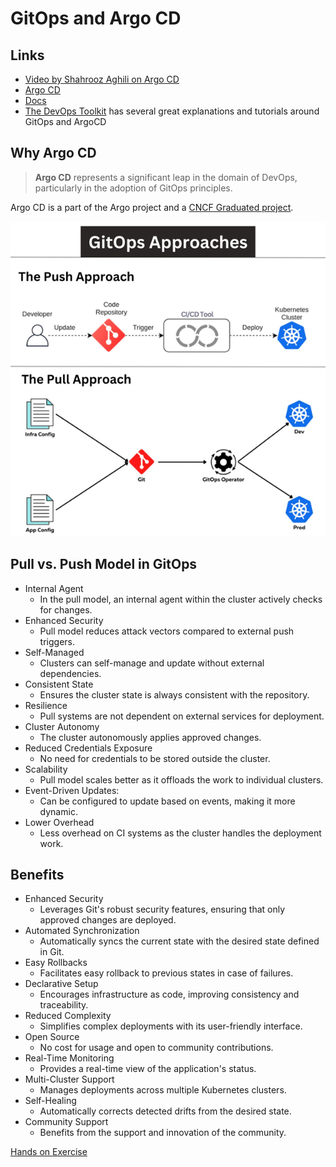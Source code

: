 # GitOps and Argo CD

## Links

* [Video by Shahrooz Aghili on Argo CD](https://youtu.be/v=)
* [Argo CD](https://argoproj.github.io/cd/)
* [Docs](https://argo-cd.readthedocs.io/en/stable/)
* [The DevOps Toolkit](https://www.youtube.com/c/DevOpsToolkit/videos) has several great explanations and tutorials around GitOps and ArgoCD

## Why Argo CD

> **Argo CD** represents a significant leap in the domain of DevOps, particularly in the adoption of GitOps principles.

Argo CD is a part of the Argo project and a [CNCF Graduated project](https://landscape.cncf.io/?selected=argo).

![Pull vs. Push](../assets/image.png)

## Pull vs. Push Model in GitOps

* Internal Agent
  * In the pull model, an internal agent within the cluster actively checks for changes.
* Enhanced Security
  * Pull model reduces attack vectors compared to external push triggers.
* Self-Managed
  * Clusters can self-manage and update without external dependencies.
* Consistent State
  * Ensures the cluster state is always consistent with the repository.
* Resilience
  * Pull systems are not dependent on external services for deployment.
* Cluster Autonomy
  * The cluster autonomously applies approved changes.
* Reduced Credentials Exposure
  * No need for credentials to be stored outside the cluster.
* Scalability
  * Pull model scales better as it offloads the work to individual clusters.
* Event-Driven Updates:
  * Can be configured to update based on events, making it more dynamic.
* Lower Overhead
  * Less overhead on CI systems as the cluster handles the deployment work.

## Benefits

* Enhanced Security
  * Leverages Git's robust security features, ensuring that only approved changes are deployed.
* Automated Synchronization
  * Automatically syncs the current state with the desired state defined in Git.
* Easy Rollbacks
  * Facilitates easy rollback to previous states in case of failures.
* Declarative Setup
  * Encourages infrastructure as code, improving consistency and traceability.
* Reduced Complexity
  * Simplifies complex deployments with its user-friendly interface.
* Open Source
  * No cost for usage and open to community contributions.
* Real-Time Monitoring
  * Provides a real-time view of the application's status.
* Multi-Cluster Support
  * Manages deployments across multiple Kubernetes clusters.
* Self-Healing
  * Automatically corrects detected drifts from the desired state.
* Community Support
  * Benefits from the support and innovation of the community.

[Hands on Exercise](https://roozy-io.github.io/idp/tools/argocd.html)
